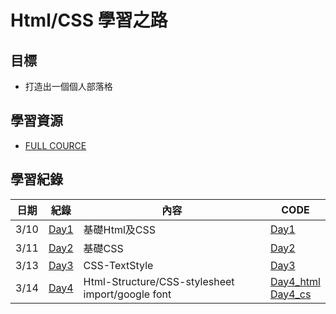 # Html/CSS 學習之路

## 目標
* 打造出一個個人部落格

## 學習資源
* [FULL COURCE](https://www.youtube.com/watch?v=G3e-cpL7ofc&list=WL&index=3&t=4381s)

## 學習紀錄
|日期|紀錄|內容|CODE|
|-|-|-|-|
|3/10|[Day1](Day1.md)|基礎Html及CSS|[Day1](Day1.html)|
|3/11|[Day2](Day2.md)|基礎CSS|[Day2](Day2.html)|
|3/13|[Day3](Day3.md)|CSS-TextStyle|[Day3](Day3.html)|
|3/14|[Day4](Day4.md)|Html-Structure/CSS-stylesheet import/google font|[Day4_html](Day4.html)<br>[Day4_cs](Day4.css)|
